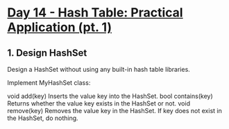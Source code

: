 #  [Day 14 - Hash Table: Practical Application (pt. 1)](https://leetcode.com/explore/learn/card/hash-table/)

## 1. Design HashSet


Design a HashSet without using any built-in hash table libraries.

Implement MyHashSet class:

void add(key) Inserts the value key into the HashSet.
bool contains(key) Returns whether the value key exists in the HashSet or not.
void remove(key) Removes the value key in the HashSet. If key does not exist in the HashSet, do nothing.
